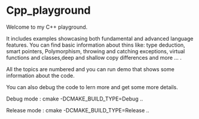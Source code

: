# Cpp_playground

Welcome to my C++ playground.

It includes examples showcasing both fundamental and advanced language features.
You can find basic information about thins like: type deduction, smart pointers, Polymorphism, throwing and catching exceptions, virtual functions and classes,deep and shallow copy differences and more ... .

All the topics are numbered and you can run demo that 
shows some information about the code.

You can also debug the code to lern more and get some more details. 


Debug mode :
cmake -DCMAKE_BUILD_TYPE=Debug ..


Release mode :
cmake -DCMAKE_BUILD_TYPE=Release ..
